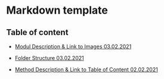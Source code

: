 # Markdown template

## Table of content
- [Modul Description & Link to Images 03.02.2021](./docs/Modul_description_link_images_20210203_v1-0_SK.md)

- [Folder Structure 03.02.2021](./docs/Folder_structure_code_20210203_v1-0_SK.md)

- [Method Description & Link to Table of Content 02.02.2021](./docs/Method_description_link_table_content_202102021_v1-0_SK.md)

